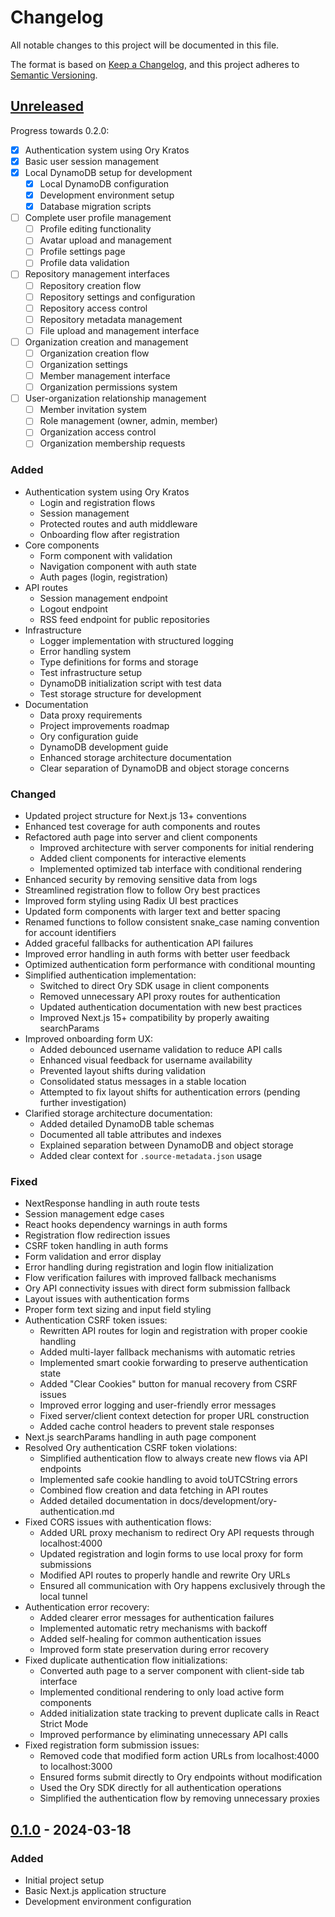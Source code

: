 # Changelog

All notable changes to this project will be documented in this file.

The format is based on [Keep a Changelog](https://keepachangelog.com/en/1.0.0/),
and this project adheres to [Semantic Versioning](https://semver.org/spec/v2.0.0.html).

## [Unreleased]

Progress towards 0.2.0:
- [x] Authentication system using Ory Kratos
- [x] Basic user session management
- [x] Local DynamoDB setup for development
  - [x] Local DynamoDB configuration
  - [x] Development environment setup
  - [x] Database migration scripts
- [ ] Complete user profile management
  - [ ] Profile editing functionality
  - [ ] Avatar upload and management
  - [ ] Profile settings page
  - [ ] Profile data validation
- [ ] Repository management interfaces
  - [ ] Repository creation flow
  - [ ] Repository settings and configuration
  - [ ] Repository access control
  - [ ] Repository metadata management
  - [ ] File upload and management interface
- [ ] Organization creation and management
  - [ ] Organization creation flow
  - [ ] Organization settings
  - [ ] Member management interface
  - [ ] Organization permissions system
- [ ] User-organization relationship management
  - [ ] Member invitation system
  - [ ] Role management (owner, admin, member)
  - [ ] Organization access control
  - [ ] Organization membership requests

### Added
- Authentication system using Ory Kratos
  - Login and registration flows
  - Session management
  - Protected routes and auth middleware
  - Onboarding flow after registration
- Core components
  - Form component with validation
  - Navigation component with auth state
  - Auth pages (login, registration)
- API routes
  - Session management endpoint
  - Logout endpoint
  - RSS feed endpoint for public repositories
- Infrastructure
  - Logger implementation with structured logging
  - Error handling system
  - Type definitions for forms and storage
  - Test infrastructure setup
  - DynamoDB initialization script with test data
  - Test storage structure for development
- Documentation
  - Data proxy requirements
  - Project improvements roadmap
  - Ory configuration guide
  - DynamoDB development guide
  - Enhanced storage architecture documentation
  - Clear separation of DynamoDB and object storage concerns

### Changed
- Updated project structure for Next.js 13+ conventions
- Enhanced test coverage for auth components and routes
- Refactored auth page into server and client components
  - Improved architecture with server components for initial rendering
  - Added client components for interactive elements
  - Implemented optimized tab interface with conditional rendering
- Enhanced security by removing sensitive data from logs
- Streamlined registration flow to follow Ory best practices
- Improved form styling using Radix UI best practices
- Updated form components with larger text and better spacing
- Renamed functions to follow consistent snake_case naming convention for account identifiers
- Added graceful fallbacks for authentication API failures
- Improved error handling in auth forms with better user feedback
- Optimized authentication form performance with conditional mounting
- Simplified authentication implementation:
  - Switched to direct Ory SDK usage in client components
  - Removed unnecessary API proxy routes for authentication
  - Updated authentication documentation with new best practices
  - Improved Next.js 15+ compatibility by properly awaiting searchParams
- Improved onboarding form UX:
  - Added debounced username validation to reduce API calls
  - Enhanced visual feedback for username availability
  - Prevented layout shifts during validation
  - Consolidated status messages in a stable location
  - Attempted to fix layout shifts for authentication errors (pending further investigation)
- Clarified storage architecture documentation:
  - Added detailed DynamoDB table schemas
  - Documented all table attributes and indexes
  - Explained separation between DynamoDB and object storage
  - Added clear context for `.source-metadata.json` usage

### Fixed
- NextResponse handling in auth route tests
- Session management edge cases
- React hooks dependency warnings in auth forms
- Registration flow redirection issues
- CSRF token handling in auth forms
- Form validation and error display
- Error handling during registration and login flow initialization
- Flow verification failures with improved fallback mechanisms
- Ory API connectivity issues with direct form submission fallback
- Layout issues with authentication forms
- Proper form text sizing and input field styling
- Authentication CSRF token issues:
  - Rewritten API routes for login and registration with proper cookie handling
  - Added multi-layer fallback mechanisms with automatic retries
  - Implemented smart cookie forwarding to preserve authentication state
  - Added "Clear Cookies" button for manual recovery from CSRF issues
  - Improved error logging and user-friendly error messages
  - Fixed server/client context detection for proper URL construction
  - Added cache control headers to prevent stale responses
- Next.js searchParams handling in auth page component
- Resolved Ory authentication CSRF token violations:
  - Simplified authentication flow to always create new flows via API endpoints
  - Implemented safe cookie handling to avoid toUTCString errors
  - Combined flow creation and data fetching in API routes
  - Added detailed documentation in docs/development/ory-authentication.md
- Fixed CORS issues with authentication flows:
  - Added URL proxy mechanism to redirect Ory API requests through localhost:4000
  - Updated registration and login forms to use local proxy for form submissions
  - Modified API routes to properly handle and rewrite Ory URLs
  - Ensured all communication with Ory happens exclusively through the local tunnel
- Authentication error recovery:
  - Added clearer error messages for authentication failures
  - Implemented automatic retry mechanisms with backoff
  - Added self-healing for common authentication issues
  - Improved form state preservation during error recovery
- Fixed duplicate authentication flow initializations:
  - Converted auth page to a server component with client-side tab interface
  - Implemented conditional rendering to only load active form components
  - Added initialization state tracking to prevent duplicate calls in React Strict Mode
  - Improved performance by eliminating unnecessary API calls
- Fixed registration form submission issues:
  - Removed code that modified form action URLs from localhost:4000 to localhost:3000
  - Ensured forms submit directly to Ory endpoints without modification
  - Used the Ory SDK directly for all authentication operations
  - Simplified the authentication flow by removing unnecessary proxies

## [0.1.0] - 2024-03-18

### Added
- Initial project setup
- Basic Next.js application structure
- Development environment configuration

[Unreleased]: https://github.com/source-cooperative/source.coop/compare/v0.1.0...HEAD
[0.1.0]: https://github.com/source-cooperative/source.coop/releases/tag/v0.1.0 